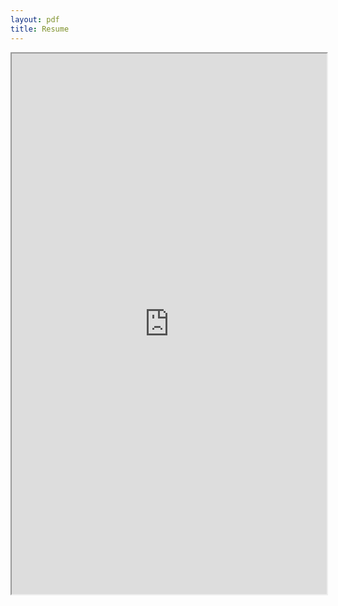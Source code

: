 ```yaml
---
layout: pdf
title: Resume
---
```


<iframe src="https://drive.google.com/file/d/0B6VQ2J1VMEjHanlxZDZJclZ3Uk0/preview" width="100%" height="865pt"></iframe>
